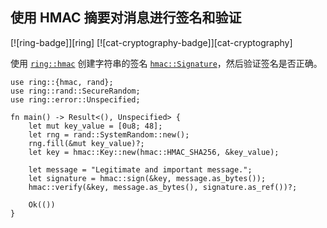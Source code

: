 ## 使用 HMAC 摘要对消息进行签名和验证

<!--
> [cryptography/hashing/hmac.md](https://github.com/rust-lang-nursery/rust-cookbook/blob/master/src/cryptography/hashing/hmac.md)
> <br />
> commit b61c8e588ad8445de36cd5f28e99232b5f858a41 - 2020.06.01
-->

[![ring-badge]][ring] [![cat-cryptography-badge]][cat-cryptography]

使用 [`ring::hmac`] 创建字符串的签名 [`hmac::Signature`]，然后验证签名是否正确。

```rust,edition2018
use ring::{hmac, rand};
use ring::rand::SecureRandom;
use ring::error::Unspecified;

fn main() -> Result<(), Unspecified> {
    let mut key_value = [0u8; 48];
    let rng = rand::SystemRandom::new();
    rng.fill(&mut key_value)?;
    let key = hmac::Key::new(hmac::HMAC_SHA256, &key_value);

    let message = "Legitimate and important message.";
    let signature = hmac::sign(&key, message.as_bytes());
    hmac::verify(&key, message.as_bytes(), signature.as_ref())?;

    Ok(())
}
```

[`hmac::Signature`]: https://briansmith.org/rustdoc/ring/hmac/struct.Signature.html
[`ring::hmac`]: https://briansmith.org/rustdoc/ring/hmac/
